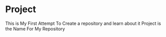 # Project
This is My First Attempt To Create a repository and learn about it Project is the Name For My Repository 
